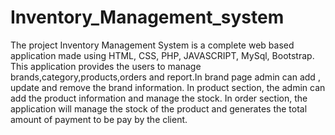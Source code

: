 # Inventory_Management_system
The project Inventory Management System is a complete web based application made using HTML, CSS, PHP, JAVASCRIPT, MySql,  Bootstrap.
This application provides the users to manage brands,category,products,orders and report.In brand page admin can add , update and remove the brand information.
In product section, the admin can add the product information and manage the stock. In order section, the application will manage the stock of the product and generates the total amount of payment to be pay by the client.
